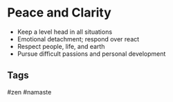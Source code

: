 # Peace and Clarity
* Keep a level head in all situations
* Emotional detachment; respond over react
* Respect people, life, and earth
* Pursue difficult passions and personal development

## Tags
#zen #namaste
